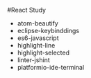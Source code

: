 #React Study
- atom-beautify
- eclipse-keybinddings
- es6-javascript
- highlight-line
- highlight-selected
- linter-jshint
- platformio-ide-terminal
